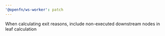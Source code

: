 ```yaml
---
'@openfn/ws-worker': patch
---
```


When calculating exit reasons, include non-executed downstream nodes in leaf calculation
